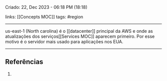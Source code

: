 Criado: 22, Dec 2023 - 06:18 PM (18:18)

links: [[Concepts MOC]]
tags: #region

---

us-east-1 (North carolina) é o [[datacenter]] principal da AWS e onde as atualizações dos serviços[[Services MOC]] aparecem primeiro. Por esse motivo é o servidor mais usado para aplicações nos EUA.

---
## Referências
1.